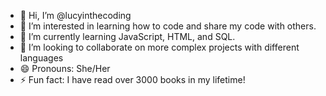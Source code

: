 - 👋 Hi, I’m @lucyinthecoding
- 👀 I’m interested in learning how to code and share my code with others.
- 🌱 I’m currently learning JavaScript, HTML, and SQL.
- 💞️ I’m looking to collaborate on more complex projects with different languages
- 😄 Pronouns: She/Her
- ⚡ Fun fact: I have read over 3000 books in my lifetime!

<!---
lucyinthecoding/lucyinthecoding is a ✨ special ✨ repository because its `README.md` (this file) appears on your GitHub profile.
You can click the Preview link to take a look at your changes.
--->

